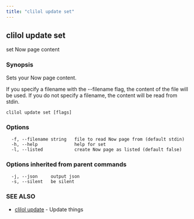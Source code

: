 ```yaml
---
title: "clilol update set"
---
```

## clilol update set

set Now page content

### Synopsis

Sets your Now page content.

If you specify a filename with the --filename flag, the content of the file
will be used. If you do not specify a filename, the content will be read
from stdin.

```
clilol update set [flags]
```

### Options

```
  -f, --filename string   file to read Now page from (default stdin)
  -h, --help              help for set
  -l, --listed            create Now page as listed (default false)
```

### Options inherited from parent commands

```
  -j, --json     output json
  -s, --silent   be silent
```

### SEE ALSO

* [clilol update](clilol_update.md)	 - Update things

